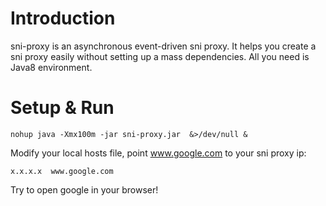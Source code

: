 # Introduction

sni-proxy is an asynchronous event-driven sni proxy. It helps you create a sni proxy easily without setting up a mass dependencies. All you need is Java8 environment.

# Setup & Run
```
nohup java -Xmx100m -jar sni-proxy.jar  &>/dev/null &
```
Modify your local hosts file, point www.google.com to your sni proxy ip:
```
x.x.x.x  www.google.com
```
Try to open google in your browser!
